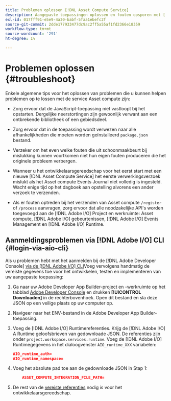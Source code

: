 ```yaml
---
title: Problemen oplossen [!DNL Asset Compute Service]
description: Aangepaste toepassingen oplossen en fouten opsporen met [!DNL Asset Compute Service].
exl-id: 017fff91-e5e9-4a30-babf-5faa1ebefc2f
source-git-commit: 2dde177933477dc9ac2ff5a55af1fd2366e18359
workflow-type: tm+mt
source-wordcount: '291'
ht-degree: 1%

---
```


# Problemen oplossen {#troubleshoot}

Enkele algemene tips voor het oplossen van problemen die u kunnen helpen problemen op te lossen met de service Asset compute zijn:

* Zorg ervoor dat de JavaScript-toepassing niet vastloopt bij het opstarten. Dergelijke neerstortingen zijn gewoonlijk verwant aan een ontbrekende bibliotheek of een gebiedsdeel.
* Zorg ervoor dat in de toepassing wordt verwezen naar alle afhankelijkheden die moeten worden geïnstalleerd `package.json` bestand.
* Verzeker om het even welke fouten die uit schoonmaakbeurt bij mislukking kunnen voortkomen niet hun eigen fouten produceren die het originele probleem verbergen.

* Wanneer u het ontwikkelaarsgereedschap voor het eerst start met een nieuwe [!DNL Asset Compute Service] het eerste verwerkingsverzoek mislukt als het Asset compute Events Journal niet volledig is ingesteld. Wacht enige tijd op het dagboek aan opstelling alvorens een ander verzoek te verzenden.
* Als er fouten optreden bij het verzenden van Asset compute `/register` of `/process` aanvragen, zorg ervoor dat alle noodzakelijke API&#39;s worden toegevoegd aan de [!DNL Adobe I/O] Project en werkruimte: Asset compute, [!DNL Adobe I/O] gebeurtenissen, [!DNL Adobe I/O] Events Management en [!DNL Adobe I/O] Runtime.

## Aanmeldingsproblemen via [!DNL Adobe I/O] CLI {#login-via-aio-cli}

Als u problemen hebt met het aanmelden bij de [!DNL Adobe Developer Console] [via de [!DNL Adobe I/O] CLI](https://developer.adobe.com/app-builder/docs/getting_started/first_app/#3-signing-in-from-cli)Voeg vervolgens handmatig de vereiste gegevens toe voor het ontwikkelen, testen en implementeren van uw aangepaste toepassing:

1. Ga naar uw Adobe Developer App Builder-project en -werkruimte op het tabblad [Adobe Developer Console](https://console.adobe.io/) en drukken **[!UICONTROL Downloaden]** in de rechterbovenhoek. Open dit bestand en sla deze JSON op een veilige plaats op uw computer op.

1. Navigeer naar het ENV-bestand in de Adobe Developer App Builder-toepassing.

1. Voeg de [!DNL Adobe I/O] Runtimereferenties. Krijg de [!DNL Adobe I/O] A Runtime geloofsbrieven van gedownloade JSON. De referenties zijn onder `project.workspace.services.runtime`. Voeg de [!DNL Adobe I/O] Runtimegegevens in het dialoogvenster `AIO_runtime_XXX` variabelen:

   ```json
   AIO_runtime_auth=
   AIO_runtime_namespace=
   ```

1. Voeg het absolute pad toe aan de gedownloade JSON in Stap 1:

   ```json
       ASSET_COMPUTE_INTEGRATION_FILE_PATH=
   ```

1. De rest van de [vereiste referenties](develop-custom-application.md) nodig is voor het ontwikkelaarsgereedschap.

<!-- TBD for later:
Add any best practices for developers in this section:
* Any items to take care of when creating projects.
* Any naming conventions, reserved keywords, etc.?
* Any terms that can become a source of confusion later based on our OOTB naming.

* If required, add limitations for custom applications and spin those off as best practices.
* Do NOT borrow any content from https://git.corp.adobe.com/nui/nui/blob/master/doc/worker_api.md. It is outdated and irrelevant for 3rd party custom applications.
-->
